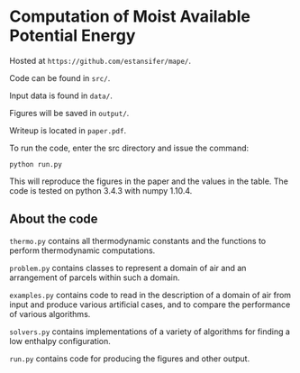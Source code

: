 # Computation of Moist Available Potential Energy

Hosted at `https://github.com/estansifer/mape/`.

Code can be found in `src/`.

Input data is found in `data/`.

Figures will be saved in `output/`.

Writeup is located in `paper.pdf`.

To run the code, enter the src directory and issue the command:

    python run.py

This will reproduce the figures in the paper and the values in the table. The code is tested on python 3.4.3 with numpy 1.10.4.

## About the code

`thermo.py` contains all thermodynamic constants and the functions to perform thermodynamic computations.

`problem.py` contains classes to represent a domain of air and an arrangement of parcels within such a domain.

`examples.py` contains code to read in the description of a domain of air from input and produce various artificial cases, and to compare the performance of various algorithms.

`solvers.py` contains implementations of a variety of algorithms for finding a low enthalpy configuration.

`run.py` contains code for producing the figures and other output.
